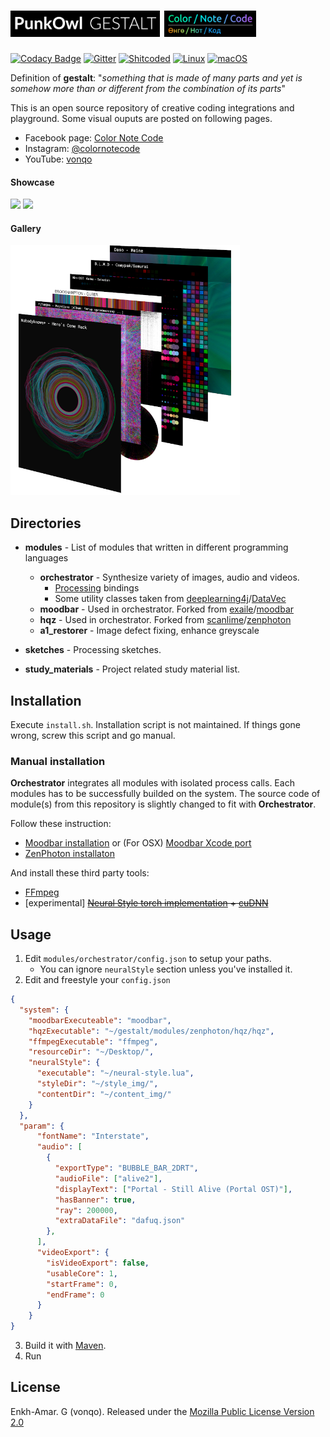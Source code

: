 # <img height="42px" src="https://github.com/punkowl/gestalt/blob/master/public/gestalt-logo.png" />  <img height="42px" src="https://github.com/punkowl/gestalt/blob/master/public/cnc-logo.png" />


[![Codacy Badge][codacy-badge]][codacy]
[![Gitter][gitter-badge]][gitter]
[![Shitcoded][ulaanbaatar-badge]][ub-wiki]
[![Linux][linux-badge]][linux-badge]
[![macOS][osx-badge]][osx-badge]

Definition of **gestalt**: "*something that is made of many parts and yet is somehow more than or different from the combination of its parts*"

This is an open source repository of creative coding integrations and playground. Some visual ouputs are posted on following pages.

* Facebook page: [Color Note Code](https://www.facebook.com/colornotecode/)
* Instagram: [@colornotecode](https://www.instagram.com/colornotecode/)
* YouTube: [vonqo](https://www.youtube.com/channel/UCGmwCteDtjSBGco4qqs1QIQ/)

#### Showcase
[<img src="https://img.youtube.com/vi/Z6x50-Gg3c0/maxresdefault.jpg" width="30%">](https://youtu.be/Z6x50-Gg3c0)
[<img src="https://img.youtube.com/vi/pM8h-2b6zzM/maxresdefault.jpg" width="30%">](https://youtu.be/pM8h-2b6zzM)

#### Gallery
[<img height="400px" src="https://github.com/punkowl/gestalt/blob/master/public/gallery.png" />](https://www.facebook.com/colornotecode/photos/)

## Directories
* **modules** - List of modules that written in different programming languages
    * **orchestrator** - Synthesize variety of images, audio and videos.
		* [Processing](https://github.com/processing) bindings
		* Some utility classes taken from [deeplearning4j](https://github.com/deeplearning4j)/[DataVec](https://github.com/deeplearning4j/DataVec)
    * **moodbar** - Used in orchestrator. Forked from [exaile](https://github.com/exaile)/[moodbar](https://github.com/exaile/moodbar) 
    * **hqz** - Used in orchestrator. Forked from [scanlime](https://github.com/scanlime)/[zenphoton](https://github.com/scanlime/zenphoton) 
    * **a1_restorer** - Image defect fixing, enhance greyscale

* **sketches** - Processing sketches.
* **study_materials** - Project related study material list.

## Installation
Execute ```install.sh```. Installation script is not maintained. If things gone wrong, screw this script and go manual.

### Manual installation
**Orchestrator** integrates all modules with isolated process calls. Each modules has to be successfully builded on the system. The source code of module(s) from this repository is slightly changed to fit with **Orchestrator**. 
 
Follow these instruction:
* [Moodbar installation](https://github.com/PunkOwl/gestalt/tree/master/modules/moodbar) or (For OSX) [Moodbar Xcode port](https://github.com/PunkOwl/gestalt/tree/master/modules/moodbar-xcode)
* [ZenPhoton installaton](https://github.com/PunkOwl/gestalt/tree/master/modules/zenphoton/hqz)

And install these third party tools:
* [FFmpeg](https://www.ffmpeg.org/)
* [experimental] ~~[Neural Style torch implementation](https://github.com/jcjohnson/neural-style) + [cuDNN](https://developer.nvidia.com/cudnn)~~


## Usage
1. Edit ```modules/orchestrator/config.json``` to setup your paths.
	* You can ignore ```neuralStyle``` section unless you've installed it.
2. Edit and freestyle your ```config.json```
```json
{
  "system": {
    "moodbarExecuteable": "moodbar",
    "hqzExecutable": "~/gestalt/modules/zenphoton/hqz/hqz",
    "ffmpegExecutable": "ffmpeg",
    "resourceDir": "~/Desktop/",
    "neuralStyle": {
      "executable": "~/neural-style.lua",
      "styleDir": "~/style_img/",
      "contentDir": "~/content_img/"
    }
  },
  "param": {
      "fontName": "Interstate",
      "audio": [
        {
          "exportType": "BUBBLE_BAR_2DRT",
          "audioFile": ["alive2"],
          "displayText": ["Portal - Still Alive (Portal OST)"],
          "hasBanner": true,
          "ray": 200000,
          "extraDataFile": "dafuq.json"
        },
      ],
      "videoExport": {
        "isVideoExport": false,
        "usableCore": 1,
        "startFrame": 0,
        "endFrame": 0
      }
    }
}
```
3. Build it with [Maven](https://maven.apache.org/). 
4. Run

## License
Enkh-Amar. G (vonqo). Released under the [Mozilla Public License Version 2.0](LICENSE)

[gestalt-logo]: https://github.com/lupino22/gestalt/blob/master/public/logo.png
[codacy-badge]: https://app.codacy.com/project/badge/Grade/8d438e4c49964773b4668d381c478bfc
[codacy]: https://www.codacy.com/gh/PunkOwl/gestalt/dashboard?utm_source=github.com&amp;utm_medium=referral&amp;utm_content=PunkOwl/gestalt&amp;utm_campaign=Badge_Grade
[gitter-badge]: https://badges.gitter.im/punkowl-gestalt/community.svg
[gitter]: https://gitter.im/punkowl-gestalt/community?utm_source=badge&utm_medium=badge&utm_campaign=pr-badge
[ulaanbaatar-badge]: https://img.shields.io/badge/shitcoded%20in-%F0%9F%87%B2%F0%9F%87%B3ulaanbaatar-brightgreen.svg
[ub-wiki]: https://en.wikipedia.org/wiki/Ulaanbaatar
[linux-badge]: https://svgshare.com/i/Zhy.svg
[osx-badge]: https://svgshare.com/i/ZjP.svg
